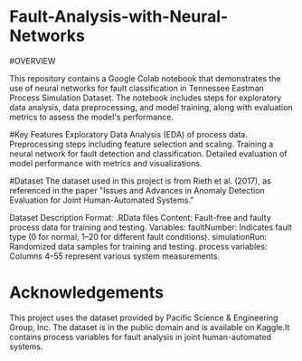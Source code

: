 # Fault-Analysis-with-Neural-Networks

#OVERVIEW 

This repository contains a Google Colab notebook that demonstrates the use of neural networks for fault classification in Tennessee Eastman Process Simulation Dataset. The notebook includes steps for exploratory data analysis, data preprocessing, and model training, along with evaluation metrics to assess the model's performance.


#Key Features
Exploratory Data Analysis (EDA) of process data.
Preprocessing steps including feature selection and scaling.
Training a neural network for fault detection and classification.
Detailed evaluation of model performance with metrics and visualizations.

#Dataset
The dataset used in this project is from Rieth et al. (2017), as referenced in the paper "Issues and Advances in Anomaly Detection Evaluation for Joint Human-Automated Systems."

Dataset Description
Format: .RData files
Content: Fault-free and faulty process data for training and testing.
Variables:
faultNumber: Indicates fault type (0 for normal, 1–20 for different fault conditions).
simulationRun: Randomized data samples for training and testing.
process variables: Columns 4–55 represent various system measurements.

# Acknowledgements

This project uses the dataset provided by Pacific Science & Engineering Group, Inc. The dataset is in the public domain and is available on Kaggle.It contains process variables for fault analysis in joint human-automated systems.

